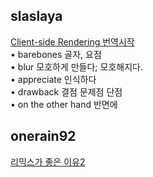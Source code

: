 <h2>slaslaya</h2><a href="https://www.notion.so/study66/Client-side-Rendering-c0e1f881777b467aad5127efbaa4529b">Client-side Rendering 번역시작</a><br>• barebones 골자, 요점<br>• blur 모호하게 만들다; 모호해지다.<br>• appreciate 인식하다<br>• drawback 결점 문제점 단점<br>• on the other hand 반면에<h2>onerain92</h2><a href="https://www.notion.so/study66/Why-I-Love-Remix-acba54f8b9b64656ad1dc388ac5a3dd4#390ea11f1cff479bbb28bc07ecd671f6">리믹스가 좋은 이유2</a>